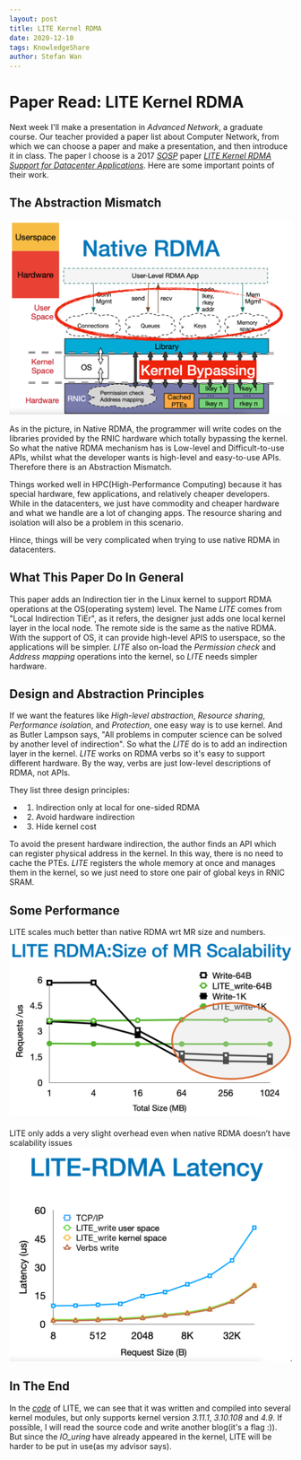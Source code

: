 ```yaml
---
layout: post
title: LITE Kernel RDMA
date: 2020-12-10
tags: KnowledgeShare
author: Stefan Wan
---
```


# Paper Read: LITE Kernel RDMA
Next week I'll make a presentation in *Advanced Network*, a graduate course. Our teacher provided a paper list about Computer Network, from which we can choose a paper and make a presentation, and then introduce it in class. The paper I choose is a 2017 *[SOSP](https://www.sigops.org/s/conferences/sosp/2017/program.html)* paper *[LITE Kernel RDMA Support for Datacenter Applications](https://cseweb.ucsd.edu/~yiying/LITE-sosp17.pdf)*. Here are some important points of their work.


## The Abstraction Mismatch
<img src="/images/posts/LITE_RDMA/Native_RDMA.png" style="zoom:50%" />
<!-- ![](/images/posts/LITE_RDMA/Native_RDMA.png) -->

As in the picture, in Native RDMA, the programmer will write codes on the libraries provided by the RNIC hardware which totally bypassing the kernel. So what the native RDMA mechanism has is Low-level and Difficult-to-use APIs, whilst what the developer wants is high-level and easy-to-use APIs. Therefore there is an Abstraction Mismatch. 

Things worked well in HPC(High-Performance Computing)  because it has special hardware, few applications, and relatively cheaper developers. While in the datacenters, we just have commodity and cheaper hardware and what we handle are a lot of changing apps. The resource sharing and isolation will also be a problem in this scenario. 

Hince, things will be very complicated when trying to use native RDMA in datacenters.

## What This Paper Do In General
This paper adds an Indirection tier in the Linux kernel to support RDMA operations at the OS(operating system) level. The Name *LITE* comes from "Local Indirection TiEr", as it refers, the designer just adds one local kernel layer in the local node. The remote side is the same as the native RDMA. With the support of OS, it can provide high-level APIS to userspace, so the applications will be simpler. *LITE* also on-load the *Permission check* and *Address mapping* operations into the kernel, so *LITE* needs simpler hardware.  

## Design and Abstraction Principles
If we want the features like *High-level abstraction*, *Resource sharing*, *Performance isolation*, and *Protection*, one easy way is to use kernel. And as Butler Lampson says, "All problems in computer science can be solved by another level of indirection". So what the *LITE* do is to add an indirection layer in the kernel. *LITE* works on RDMA verbs so it's easy to support different hardware. By the way, verbs are just low-level descriptions of RDMA, not APIs.

They list three design principles:
* 1. Indirection only at local for one-sided RDMA
* 2. Avoid hardware indirection
* 3. Hide kernel cost

To avoid the present hardware indirection,  the author finds an API which can register physical address in the kernel. In this way, there is no need to cache the PTEs. *LITE* registers the whole memory at once and manages them in the kernel, so we just need to store one pair of global keys in RNIC SRAM.

## Some Performance
LITE scales much better than native RDMA wrt MR size and numbers.
<img src="/images/posts/LITE_RDMA/MR_SC.png" style="zoom:50%" />
<!-- ![](/images/posts/LITE_RDMA/MR_SC.png) -->
LITE only adds a very slight overhead even when native RDMA doesn’t have scalability issues
<img src="/images/posts/LITE_RDMA/Latency.png" style="zoom:50%" />
<!-- ![](/images/posts/LITE_RDMA/Latency.png) -->


## In The End
In the *[code](https://github.com/WukLab/LITE)* of LITE, we can see that it was written and compiled into several kernel modules, but only supports kernel version *3.11.1*, *3.10.108* and *4.9*.  If possible, I will read the source code and write another blog(it's a flag :)). But since the *IO_uring* have already appeared in the kernel, LITE will be harder to be put in use(as my advisor says). 
